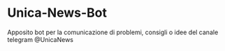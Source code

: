 # Unica-News-Bot
Apposito bot per la comunicazione di problemi, consigli o idee del canale telegram @UnicaNews
